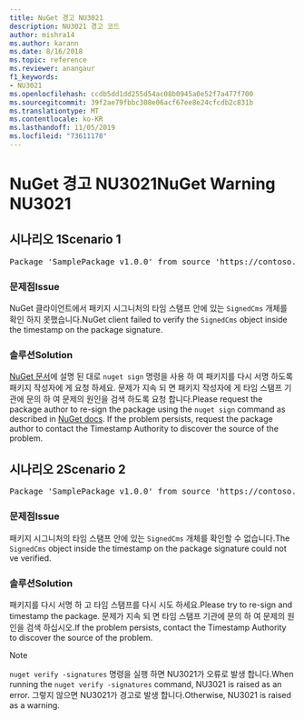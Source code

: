 ```yaml
---
title: NuGet 경고 NU3021
description: NU3021 경고 코드
author: mishra14
ms.author: karann
ms.date: 8/16/2018
ms.topic: reference
ms.reviewer: anangaur
f1_keywords:
- NU3021
ms.openlocfilehash: ccdb5dd1dd255d54ac08b0945a0e52f7a477f700
ms.sourcegitcommit: 39f2ae79fbbc308e06acf67ee8e24cfcdb2c831b
ms.translationtype: MT
ms.contentlocale: ko-KR
ms.lasthandoff: 11/05/2019
ms.locfileid: "73611178"
---
```

# <a name="nuget-warning-nu3021"></a><span data-ttu-id="f864e-103">NuGet 경고 NU3021</span><span class="sxs-lookup"><span data-stu-id="f864e-103">NuGet Warning NU3021</span></span>

## <a name="scenario-1"></a><span data-ttu-id="f864e-104">시나리오 1</span><span class="sxs-lookup"><span data-stu-id="f864e-104">Scenario 1</span></span>

<pre>Package 'SamplePackage v1.0.0' from source 'https://contoso.com/index.json': The primary signature's timestamp signature validation failed.</pre>

### <a name="issue"></a><span data-ttu-id="f864e-105">문제점</span><span class="sxs-lookup"><span data-stu-id="f864e-105">Issue</span></span>

<span data-ttu-id="f864e-106">NuGet 클라이언트에서 패키지 시그니처의 타임 스탬프 안에 있는 `SignedCms` 개체를 확인 하지 못했습니다.</span><span class="sxs-lookup"><span data-stu-id="f864e-106">NuGet client failed to verify the `SignedCms` object inside the timestamp on the package signature.</span></span>


### <a name="solution"></a><span data-ttu-id="f864e-107">솔루션</span><span class="sxs-lookup"><span data-stu-id="f864e-107">Solution</span></span>

<span data-ttu-id="f864e-108">[NuGet 문서](https://docs.microsoft.com/nuget/create-packages/sign-a-package)에 설명 된 대로 `nuget sign` 명령을 사용 하 여 패키지를 다시 서명 하도록 패키지 작성자에 게 요청 하세요. 문제가 지속 되 면 패키지 작성자에 게 타임 스탬프 기관에 문의 하 여 문제의 원인을 검색 하도록 요청 합니다.</span><span class="sxs-lookup"><span data-stu-id="f864e-108">Please request the package author to re-sign the package using the `nuget sign` command as described in [NuGet docs](https://docs.microsoft.com/nuget/create-packages/sign-a-package). If the problem persists, request the package author to contact the Timestamp Authority to discover the source of the problem.</span></span>



## <a name="scenario-2"></a><span data-ttu-id="f864e-109">시나리오 2</span><span class="sxs-lookup"><span data-stu-id="f864e-109">Scenario 2</span></span>

<pre>Package 'SamplePackage v1.0.0' from source 'https://contoso.com/index.json': The timestamp signature validation failed.</pre>

### <a name="issue"></a><span data-ttu-id="f864e-110">문제점</span><span class="sxs-lookup"><span data-stu-id="f864e-110">Issue</span></span>

<span data-ttu-id="f864e-111">패키지 시그니처의 타임 스탬프 안에 있는 `SignedCms` 개체를 확인할 수 없습니다.</span><span class="sxs-lookup"><span data-stu-id="f864e-111">The `SignedCms` object inside the timestamp on the package signature could not ve verified.</span></span>


### <a name="solution"></a><span data-ttu-id="f864e-112">솔루션</span><span class="sxs-lookup"><span data-stu-id="f864e-112">Solution</span></span>

<span data-ttu-id="f864e-113">패키지를 다시 서명 하 고 타임 스탬프를 다시 시도 하세요.</span><span class="sxs-lookup"><span data-stu-id="f864e-113">Please try to re-sign and timestamp the package.</span></span> <span data-ttu-id="f864e-114">문제가 지속 되 면 타임 스탬프 기관에 문의 하 여 문제의 원인을 검색 하십시오.</span><span class="sxs-lookup"><span data-stu-id="f864e-114">If the problem persists, contact the Timestamp Authority to discover the source of the problem.</span></span>


> [!Note]
> <span data-ttu-id="f864e-115">`nuget verify -signatures` 명령을 실행 하면 NU3021가 오류로 발생 합니다.</span><span class="sxs-lookup"><span data-stu-id="f864e-115">When running the `nuget verify -signatures` command, NU3021 is raised as an error.</span></span> <span data-ttu-id="f864e-116">그렇지 않으면 NU3021가 경고로 발생 합니다.</span><span class="sxs-lookup"><span data-stu-id="f864e-116">Otherwise, NU3021 is raised as a warning.</span></span>